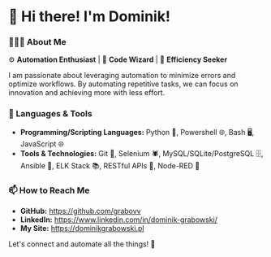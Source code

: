 # 👋 Hi there! I'm Dominik!

### 👨🏻‍💻 About Me

⚙️ **Automation Enthusiast** | 🤖 **Code Wizard** | 🌟 **Efficiency Seeker**

I am passionate about leveraging automation to minimize errors and optimize workflows. By automating repetitive tasks, we can focus on innovation and achieving more with less effort.

### 🔧 Languages & Tools
- **Programming/Scripting Languages:** Python 🐍, Powershell 🌐, Bash 🖥️, JavaScript 🌐
- **Tools & Technologies:** Git 🚀, Selenium 🕷️, MySQL/SQLite/PostgreSQL 🗄️, Ansible 📜, ELK Stack 📚, RESTful APIs 📡, Node-RED 🔴

### 📫 How to Reach Me
- **GitHub:** https://github.com/grabovv
- **LinkedIn:** https://www.linkedin.com/in/dominik-grabowski/
- **My Site:** https://dominikgrabowski.pl

Let's connect and automate all the things! 🚀
